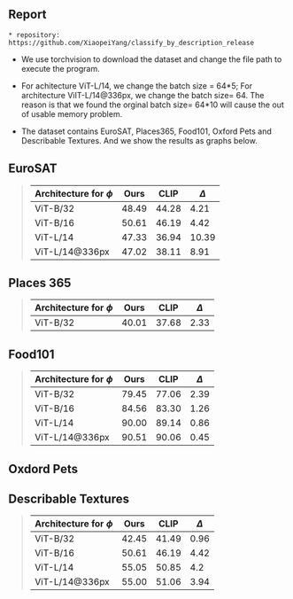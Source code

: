 
## Report
    * repository: https://github.com/XiaopeiYang/classify_by_description_release

   * We use torchvision to download the dataset and change the file path to execute the program.

   * For achitecture ViT-L/14, we change the batch size = 64\*5; For architecture ViIT-L/14@336px, we change the batch size= 64. The reason is that we found the orginal batch size= 64\*10 will cause the out of usable memory problem.

   * The dataset contains EuroSAT, Places365, Food101, Oxford Pets and Describable Textures. And we show the results as graphs below. 






## EuroSAT
>|Architecture for $\phi$   | Ours | CLIP | $\Delta$ |
>|-----------------------|------|--------|--------|
>| ViT-B/32              | 48.49 | 44.28 | 4.21   |
>| ViT-B/16              | 50.61 | 46.19 | 4.42   |
>| ViT-L/14              | 47.33 | 36.94 | 10.39 |
>| ViT-L/14@336px        | 47.02 | 38.11 | 8.91 |


## Places 365
>|Architecture for $\phi$   | Ours | CLIP | $\Delta$ |
>|-----------------------|------|--------|--------|
>| ViT-B/32              | 40.01 | 37.68 | 2.33   |






## Food101

>|Architecture for $\phi$   | Ours | CLIP | $\Delta$ |
>|-----------------------|------|--------|--------|
>| ViT-B/32              | 79.45 | 77.06 | 2.39   |
>| ViT-B/16              | 84.56 | 83.30 | 1.26   |
>| ViT-L/14              | 90.00 | 89.14 | 0.86   |
>| ViT-L/14@336px        | 90.51 | 90.06 | 0.45 |


## Oxdord Pets




## Describable Textures

>|Architecture for $\phi$   | Ours | CLIP | $\Delta$ |
>|-----------------------|------|--------|--------|
>| ViT-B/32              | 42.45 | 41.49 | 0.96   |
>| ViT-B/16              | 50.61 | 46.19 | 4.42   |
>| ViT-L/14              | 55.05 | 50.85 | 4.2    |
>| ViT-L/14@336px        | 55.00 | 51.06 | 3.94   |
